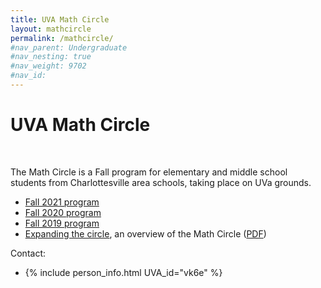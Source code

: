 ```yaml
---
title: UVA Math Circle
layout: mathcircle
permalink: /mathcircle/
#nav_parent: Undergraduate
#nav_nesting: true
#nav_weight: 9702
#nav_id: 
---
```


# UVA Math Circle

<br>

The Math Circle is a Fall program for elementary and middle school students from Charlottesville area schools, taking place on UVa grounds.

- [Fall 2021 program]({{site.url}}/mathcircle/fall-21/)
- [Fall 2020 program](https://uva.theopenscholar.com/slava-krushkal/fall-2020-program)
- [Fall 2019 program](https://uva.theopenscholar.com/slava-krushkal/fall-2019-program)
- [Expanding the circle](http://as.virginia.edu/ampersand/expanding-circle), an overview of the Math Circle (<a href="MathCircle_article.pdf">PDF</a>)


Contact:
- {% include person_info.html UVA_id="vk6e" %}